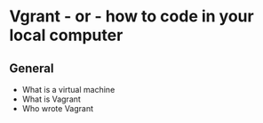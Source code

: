 # Vgrant - or - how to code in your local computer
## General 
* What is a virtual machine
* What is Vagrant
* Who wrote Vagrant
